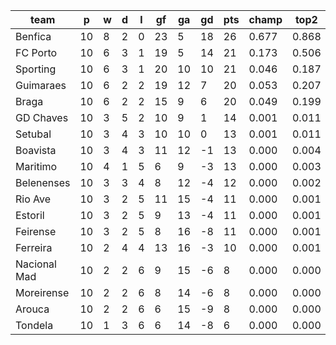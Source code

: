 |     team     | p  | w | d | l | gf | ga | gd | pts | champ | top2  | top3  | top4  |  5-7  | bot4  | bot3  | bot2  |
|--------------|----|---|---|---|----|----|----|-----|-------|-------|-------|-------|-------|-------|-------|-------|
| Benfica      | 10 | 8 | 2 | 0 | 23 |  5 | 18 |  26 | 0.677 | 0.868 | 0.946 | 0.981 | 0.018 | 0.000 | 0.000 | 0.000|
| FC Porto     | 10 | 6 | 3 | 1 | 19 |  5 | 14 |  21 | 0.173 | 0.506 | 0.726 | 0.857 | 0.125 | 0.000 | 0.000 | 0.000|
| Sporting     | 10 | 6 | 3 | 1 | 20 | 10 | 10 |  21 | 0.046 | 0.187 | 0.385 | 0.590 | 0.321 | 0.002 | 0.001 | 0.000|
| Guimaraes    | 10 | 6 | 2 | 2 | 19 | 12 |  7 |  20 | 0.053 | 0.207 | 0.415 | 0.621 | 0.300 | 0.001 | 0.000 | 0.000|
| Braga        | 10 | 6 | 2 | 2 | 15 |  9 |  6 |  20 | 0.049 | 0.199 | 0.399 | 0.598 | 0.320 | 0.001 | 0.000 | 0.000|
| GD Chaves    | 10 | 3 | 5 | 2 | 10 |  9 |  1 |  14 | 0.001 | 0.011 | 0.040 | 0.097 | 0.350 | 0.063 | 0.037 | 0.018|
| Setubal      | 10 | 3 | 4 | 3 | 10 | 10 |  0 |  13 | 0.001 | 0.011 | 0.031 | 0.077 | 0.307 | 0.082 | 0.051 | 0.026|
| Boavista     | 10 | 3 | 4 | 3 | 11 | 12 | -1 |  13 | 0.000 | 0.004 | 0.015 | 0.040 | 0.218 | 0.155 | 0.097 | 0.054|
| Maritimo     | 10 | 4 | 1 | 5 |  6 |  9 | -3 |  13 | 0.000 | 0.003 | 0.010 | 0.033 | 0.193 | 0.170 | 0.110 | 0.059|
| Belenenses   | 10 | 3 | 3 | 4 |  8 | 12 | -4 |  12 | 0.000 | 0.002 | 0.011 | 0.034 | 0.198 | 0.174 | 0.117 | 0.066|
| Rio Ave      | 10 | 3 | 2 | 5 | 11 | 15 | -4 |  11 | 0.000 | 0.001 | 0.005 | 0.017 | 0.134 | 0.263 | 0.183 | 0.111|
| Estoril      | 10 | 3 | 2 | 5 |  9 | 13 | -4 |  11 | 0.000 | 0.001 | 0.007 | 0.017 | 0.142 | 0.242 | 0.169 | 0.098|
| Feirense     | 10 | 3 | 2 | 5 |  8 | 16 | -8 |  11 | 0.000 | 0.001 | 0.003 | 0.007 | 0.073 | 0.407 | 0.304 | 0.195|
| Ferreira     | 10 | 2 | 4 | 4 | 13 | 16 | -3 |  10 | 0.000 | 0.001 | 0.006 | 0.020 | 0.145 | 0.255 | 0.174 | 0.103|
| Nacional Mad | 10 | 2 | 2 | 6 |  9 | 15 | -6 |   8 | 0.000 | 0.000 | 0.002 | 0.005 | 0.065 | 0.429 | 0.322 | 0.212|
| Moreirense   | 10 | 2 | 2 | 6 |  8 | 14 | -6 |   8 | 0.000 | 0.000 | 0.001 | 0.003 | 0.041 | 0.527 | 0.415 | 0.293|
| Arouca       | 10 | 2 | 2 | 6 |  6 | 15 | -9 |   8 | 0.000 | 0.000 | 0.000 | 0.002 | 0.030 | 0.570 | 0.461 | 0.333|
| Tondela      | 10 | 1 | 3 | 6 |  6 | 14 | -8 |   6 | 0.000 | 0.000 | 0.000 | 0.001 | 0.023 | 0.658 | 0.558 | 0.430|

